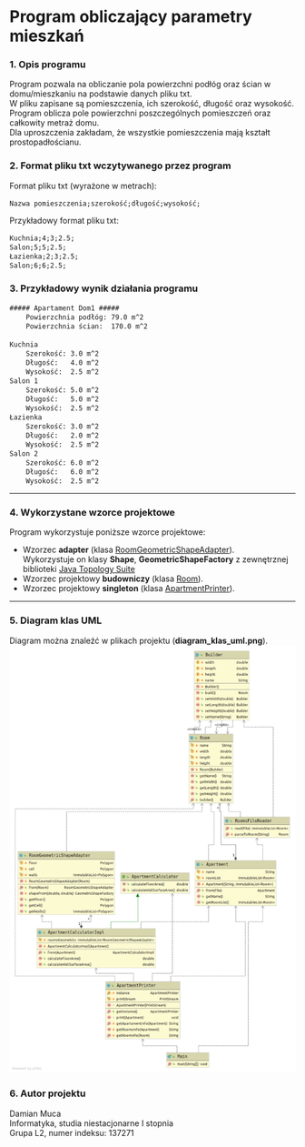 # Program obliczający parametry mieszkań

### 1. Opis programu
Program pozwala na obliczanie pola powierzchni podłóg oraz ścian w domu/mieszkaniu na podstawie danych pliku txt.  
W pliku zapisane są pomieszczenia, ich szerokość, długość oraz wysokość.  
Program oblicza pole powierzchni poszczególnych pomieszczeń oraz całkowity metraż domu.  
Dla uproszczenia zakładam, że wszystkie pomieszczenia mają kształt prostopadłościanu.

### 2. Format pliku txt wczytywanego przez program
Format pliku txt (wyrażone w metrach):
```
Nazwa pomieszczenia;szerokość;długość;wysokość;
```
Przykładowy format pliku txt:  
```
Kuchnia;4;3;2.5;
Salon;5;5;2.5;
Łazienka;2;3;2.5;
Salon;6;6;2.5;
```

### 3. Przykładowy wynik działania programu
  
```
##### Apartament Dom1 ##### 
	Powierzchnia podłóg: 79.0 m^2 
	Powierzchnia ścian:  170.0 m^2 
 
Kuchnia 
	Szerokość: 3.0 m^2 
	Długość:   4.0 m^2 
	Wysokość:  2.5 m^2 
Salon 1 
	Szerokość: 5.0 m^2 
	Długość:   5.0 m^2 
	Wysokość:  2.5 m^2 
Łazienka 
	Szerokość: 3.0 m^2 
	Długość:   2.0 m^2 
	Wysokość:  2.5 m^2 
Salon 2 
	Szerokość: 6.0 m^2 
	Długość:   6.0 m^2 
	Wysokość:  2.5 m^2  
```

<hr/>

### 4. Wykorzystane wzorce projektowe


Program wykorzystuje poniższe wzorce projektowe:
- Wzorzec <b>adapter</b> (klasa [RoomGeometricShapeAdapter](src/main/java/pl/com/muca/calculator/RoomGeometricShapeAdapter.java)).  
  Wykorzystuje on klasy <b>Shape</b>, <b>GeometricShapeFactory</b> z zewnętrznej biblioteki [Java Topology Suite](https://github.com/locationtech/jts)
- Wzorzec projektowy <b>budowniczy</b> (klasa [Room](src/main/java/pl/com/muca/apartment/Room.java)).
- Wzorzec projektowy <b>singleton</b> (klasa [ApartmentPrinter](src/main/java/pl/com/muca/ApartmentPrinter.java)).

<hr/>

### 5. Diagram klas UML

Diagram można znaleźć w plikach projektu (<b>diagram_klas_uml.png</b>).  
![Image description](diagram_klas_uml.png)

### 6. Autor projektu

Damian Muca  
Informatyka, studia niestacjonarne I stopnia   
Grupa L2, numer indeksu: 137271   
